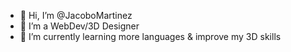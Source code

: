 - 👋 Hi, I’m @JacoboMartinez
- 👀 I’m a WebDev/3D Designer
- 🌱 I’m currently learning more languages & improve my 3D skills


<!---
bloodytinez/bloodytinez is a ✨ special ✨ repository because its `README.md` (this file) appears on your GitHub profile.
You can click the Preview link to take a look at your changes.
--->
